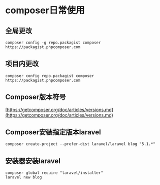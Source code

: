 # composer日常使用

## 全局更改
```
composer config -g repo.packagist composer https://packagist.phpcomposer.com
```

## 项目内更改
```
composer config repo.packagist composer https://packagist.phpcomposer.com
```

## Composer版本符号
[https://getcomposer.org/doc/articles/versions.md](https://getcomposer.org/doc/articles/versions.md)

## Composer安装指定版本laravel
```
composer create-project --prefer-dist laravel/laravel blog "5.1.*"
```

## 安装器安装laravel
```
composer global require "laravel/installer"
laravel new blog
```